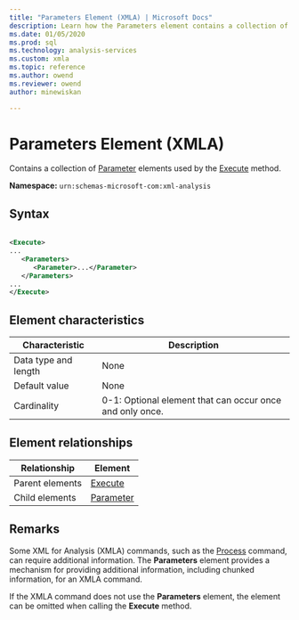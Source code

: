```yaml
---
title: "Parameters Element (XMLA) | Microsoft Docs"
description: Learn how the Parameters element contains a collection of Parameter elements used by the Execute method.
ms.date: 01/05/2020
ms.prod: sql
ms.technology: analysis-services
ms.custom: xmla
ms.topic: reference
ms.author: owend
ms.reviewer: owend
author: minewiskan

---
```

# Parameters Element (XMLA)

  Contains a collection of [Parameter](../xml-elements-properties/parameter-element-xmla.md) elements used by the [Execute](../xml-elements-methods-execute.md) method.  
  
 **Namespace:** `urn:schemas-microsoft-com:xml-analysis`  
  
## Syntax  
  
```xml  
  
<Execute>  
...  
   <Parameters>  
      <Parameter>...</Parameter>  
   </Parameters>  
...  
</Execute>  
```  
  
## Element characteristics  
  
|Characteristic|Description|  
|--------------------|-----------------|  
|Data type and length|None|  
|Default value|None|  
|Cardinality|0-1: Optional element that can occur once and only once.|  
  
## Element relationships  
  
|Relationship|Element|  
|------------------|-------------|  
|Parent elements|[Execute](../xml-elements-methods-execute.md)|  
|Child elements|[Parameter](../xml-elements-properties/parameter-element-xmla.md)|  
  
## Remarks  
 Some XML for Analysis (XMLA) commands, such as the [Process](../xml-elements-commands/process-element-xmla.md) command, can require additional information. The **Parameters** element provides a mechanism for providing additional information, including chunked information, for an XMLA command.  
  
 If the XMLA command does not use the **Parameters** element, the element can be omitted when calling the **Execute** method.  
